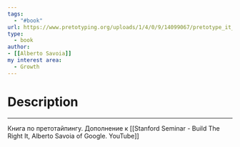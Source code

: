 ```yaml
---
tags:
  - "#book"
url: https://www.pretotyping.org/uploads/1/4/0/9/14099067/pretotype_it_10_year_anniversary_edition__with_cover__1.1.pdf
type:
  - book
author:
- [[Alberto Savoia]]
my interest area:
  - Growth
---
```

# Description
---
Книга по претотайпингу. 
Дополнение к [[Stanford Seminar - Build The Right It, Alberto Savoia of Google. YouTube]]

